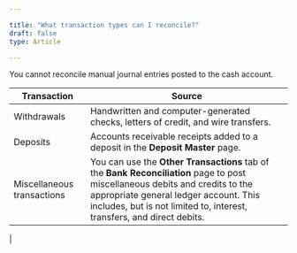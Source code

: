 ```yaml
---

title: "What transaction types can I reconcile?"
draft: false
type: Article

---
```


You cannot reconcile manual journal entries posted to the cash account.

| Transaction                | Source                                                                                                                                                                                                                                           |
|----------------------------|--------------------------------------------------------------------------------------------------------------------------------------------------------------------------------------------------------------------------------------------------|
| Withdrawals                | Handwritten and computer-generated checks, letters of credit, and wire transfers.                                                                                                                                                                |
| Deposits                   | Accounts receivable receipts added to a deposit in the **Deposit Master** page.                                                                                                                                                                  |
| Miscellaneous transactions | You can use the **Other Transactions** tab of the **Bank Reconciliation** page to post miscellaneous debits and credits to the appropriate general ledger account. This includes, but is not limited to, interest, transfers, and direct debits. |
|
